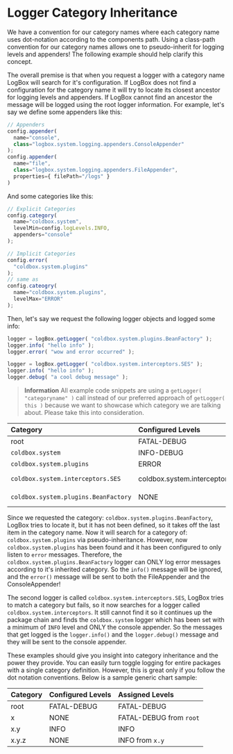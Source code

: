 # Logger Category Inheritance

We have a convention for our category names where each category name uses dot-notation according to the components path. Using a class-path convention for our category names allows one to pseudo-inherit for logging levels and appenders! The following example should help clarify this concept.

The overall premise is that when you request a logger with a category name LogBox will search for it's configuration. If LogBox does not find a configuration for the category name it will try to locate its closest ancestor for logging levels and appenders. If LogBox cannot find an ancestor the message will be logged using the root logger information. For example, let's say we define some appenders like this:

```javascript
// Appenders
config.appender(
  name="console",
  class="logbox.system.logging.appenders.ConsoleAppender"
);
config.appender(
  name="file",
  class="logbox.system.logging.appenders.FileAppender",
  properties={ filePath="/logs" }
)
```

And some categories like this:

```javascript
// Explicit Categories
config.category(
  name="coldbox.system",
  levelMin=config.logLevels.INFO,
  appenders="console"
);

// Implicit Categories
config.error(
  "coldbox.system.plugins"
);
// same as
config.cateogry(
  name="coldbox.system.plugins",
  levelMax="ERROR"
);
```

Then, let's say we request the following logger objects and logged some info:

```javascript
logger = logBox.getLogger( "coldbox.system.plugins.BeanFactory" );
logger.info( "hello info" );
logger.error( "wow and error occurred" );

logger = logBox.getLogger( "coldbox.system.interceptors.SES" );
logger.info( "hello info" );
logger.debug( "a cool debug message" );
```

> **Information** All example code snippets are using a `getLogger( "categoryname" )` call instead of our preferred approach of `getLogger( this )` because we want to showcase which category we are talking about. Please take this into consideration.

| Category | Configured Levels | Assigned Levels | Appenders |
| :--- | :--- | :--- | :--- |
| root | FATAL-DEBUG | FATAL-DEBUG | console,file |
| `coldbox.system` | INFO-DEBUG | INFO-DEBUG | console |
| `coldbox.system.plugins` | ERROR | ERROR | \* |
| `coldbox.system.interceptors.SES` | coldbox.system.interceptors.SES | INFO-DEBUG from `coldbox.system` | console from `coldbox.system` |
| `coldbox.system.plugins.BeanFactory` | NONE | ERROR from `coldbox.system.plugins` | \* |

Since we requested the category: `coldbox.system.plugins.BeanFactory`, LogBox tries to locate it, but it has not been defined, so it takes off the last item in the category name. Now it will search for a category of: `coldbox.system.plugins` via pseudo-inheritance. However, now `coldbox.system.plugins` has been found and it has been configured to only listen to `error` messages. Therefore, the `coldbox.system.plugins.BeanFactory` logger can ONLY log error messages according to it's inherited category. So the `info()` message will be ignored, and the `error()` message will be sent to both the FileAppender and the ConsoleAppender!

The second logger is called `coldbox.system.interceptors.SES`, LogBox tries to match a category but fails, so it now searches for a logger called `coldbox.system.interceptors`. It still cannot find it so it continues up the package chain and finds the `coldbox.system` logger which has been set with a minimum of `INFO` level and ONLY the console appender. So the messages that get logged is the `logger.info()` and the `logger.debug()` message and they will be sent to the console appender.

These examples should give you insight into category inheritance and the power they provide. You can easily turn toggle logging for entire packages with a single category definition. However, this is great only if you follow the dot notation conventions. Below is a sample generic chart sample:

| Category | Configured Levels | Assigned Levels |
| :--- | :--- | :--- |
| root | FATAL-DEBUG | FATAL-DEBUG |
| x | NONE | FATAL-DEBUG from `root` |
| x.y | INFO | INFO |
| x.y.z | NONE | INFO from `x.y` |

